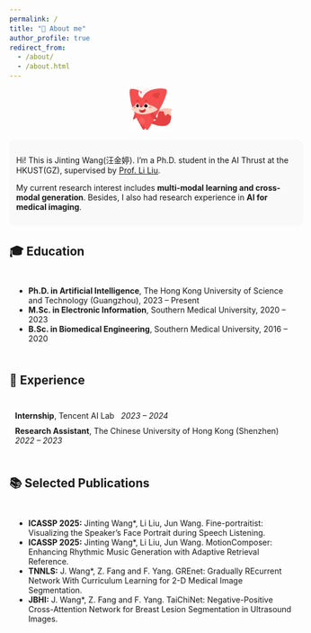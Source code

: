 ```yaml
---
permalink: /
title: "🤖 About me"
author_profile: true
redirect_from: 
  - /about/
  - /about.html
---
```

<p align="center">
  <img src="images/53.png" alt="About me banner" width="15%">
</p>

<div style="border-radius: 10px; padding: 12px; background-color: #f9f9f9;width: 99%; margin: 0 auto">
  <p>Hi! This is Jinting Wang(汪金婷). I’m a Ph.D. student in the AI Thrust at the HKUST(GZ), supervised by <a href="https://scholar.google.com/citations?user=KQ2S01UAAAAJ&hl=en">Prof. Li Liu</a>.</p>
  <p>My current research interest includes <strong> multi-modal learning and cross-modal generation</strong>. Besides, I also had research experience in <strong> AI for medical imaging</strong>.</p>
</div>

<h2>🎓 Education</h2>
<div style="padding: 10px; width: 99%; margin: 10px auto;">
  <ul>
    <li><strong>Ph.D. in Artificial Intelligence</strong>, The Hong Kong University of Science and Technology (Guangzhou), 2023 – Present</li>
    <li><strong>M.Sc. in Electronic Information</strong>, Southern Medical University, 2020 – 2023</li>
    <li><strong>B.Sc. in Biomedical Engineering</strong>, Southern Medical University, 2016 – 2020</li>
  </ul>
</div>

<h2>💼 Experience</h2>
<div style="padding: 10px; width: 99%; margin: 10px auto;">
  <ul style="list-style-type: none; padding-left: 0;">
    <li style="margin-bottom: 10px;">
      <strong>Internship</strong>, Tencent AI Lab &nbsp; <em>2023 – 2024</em>
    </li>
    <li>
      <strong>Research Assistant</strong>, The Chinese University of Hong Kong (Shenzhen)&nbsp; <em>2022 – 2023</em>
    </li>
  </ul>
</div>


<h2>📚 Selected Publications</h2>
<div style="padding: 10px; width: 99%; margin: 10px auto;">
  <ul>
    <li><strong>ICASSP 2025:</strong> Jinting Wang*, Li Liu, Jun Wang. Fine-portraitist: Visualizing the Speaker’s Face Portrait during Speech Listening.</li>
    <li><strong>ICASSP 2025:</strong> Jinting Wang*, Li Liu, Jun Wang. MotionComposer: Enhancing Rhythmic Music Generation with Adaptive Retrieval Reference.</li>
    <li><strong>TNNLS:</strong> J. Wang*, Z. Fang and F. Yang. GREnet: Gradually REcurrent Network With Curriculum Learning for 2-D Medical Image Segmentation.</li>
    <li><strong>JBHI:</strong> J. Wang*, Z. Fang and F. Yang. TaiChiNet: Negative-Positive Cross-Attention Network for Breast Lesion Segmentation in Ultrasound Images.</li>
  </ul>
</div>






